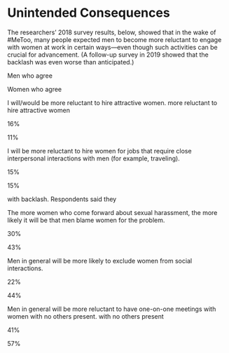 # Unintended Consequences

The researchers’ 2018 survey results, below, showed that in the wake of #MeToo, many people expected men to become more reluctant to engage with women at work in certain ways—even though such activities can be crucial for advancement. (A follow-up survey in 2019 showed that the backlash was even worse than anticipated.)

Men who agree

Women who agree

I will/would be more reluctant to hire attractive women. more reluctant to hire attractive women

16%

11%

I will be more reluctant to hire women for jobs that require close interpersonal interactions with men (for example, traveling).

15%

15%

with backlash. Respondents said they

The more women who come forward about sexual harassment, the more likely it will be that men blame women for the problem.

30%

43%

Men in general will be more likely to exclude women from social interactions.

22%

44%

Men in general will be more reluctant to have one-on-one meetings with women with no others present. with no others present

41%

57%